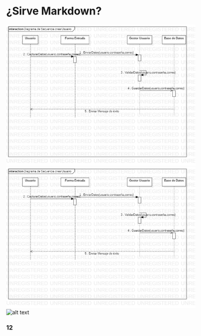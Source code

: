 # ¿Sirve Markdown?

![alt text](https://github.com/FuckUps/FuckUps.github.io/blob/LinkImages/Secuencia_CrearUsuario.jpeg)
![alt text](Secuencia_CrearUsuario.jpeg)
![alt text](../Secuencia_CrearUsuario.jpeg)
### 12
